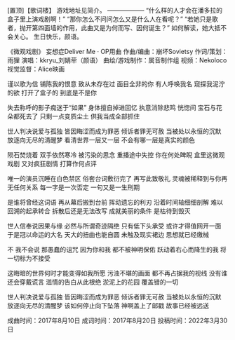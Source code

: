[置顶]【歌词楼】
游戏地址见简介。
——————
“什么样的人才会在潘多拉的盒子里上演戏剧啊！”
“那你怎么不问问怎么又是什么人在看呢？”
“若她只是歌者，抛开第四面墙的作用，此曲又是为何而写、因何诞生？”
如何解读，她大抵不会关心。
生日快乐，颜语。

《微观戏剧》
妄想症Deliver Me · OP用曲
作曲/编曲：崩坏Sovietsy
作词/策划：雨狸
演唱：kkryu_刘婧荦（颜语）
曲绘/游戏制作：属音制作组
视频：Nekoloco
视觉监督：Alice映画

谨以歌为信 铺陈我的恨意
致从未存在过 面目全非的你
有人呼唤我名 窥探我泥泞的欲
打开了盒子的 到底是不是你

失去称呼的影子痴迷于“如果”
身体擅自掉进回忆 执意消除悲鸣
恍惚间 宝石与花朵都死去了
只剩一点变质尘土 供我当成全部抓住

世人判决说爱与孤独 皆因晦涩而成为罪恶
倾诉者罪无可赦 当被处以永恒的沉默
放逐向无尽的清醒梦 看清世界一层又一层
不会有哪一层是真实的颜色

陨石焚烧着 双手依然寒冷
被污染的思念 重播途中失控
你在何处睥睨 盒里这微观戏剧
又对疯狂剧情 打算作何点评

唯一的演员沉睡在白色禁区
俗套台词敷衍完了 再写此致敬礼
灵魂被稀释到与你再无任何关系
每一字是一次否定 一句又是一生刑期

是谁将曾经这词语 再从幕后搬到台前
挥动遗忘的利刃 沿着时间轴细细剖解
难以回溯的起承转合 拆散后还是无法改写
成就美丽的条件 是枯待到毁灭

世人信奉说因果与缘 必然与所谓奇迹隔绝
只有低下头承受 或许才得值网开一面
于是冠以命运的大名 天大的扭曲也能自圆
未触及现实裙边 思想就已经缴械

不 我不会说 那愚蠢的诅咒
因为你和我 都不被神明保佑
跃动着右心而降生的我 将一切标为不接受

这晦暗的世界何时才能变得如我所愿
污浊不堪的画面 都不再占据我的视线
没有谁还会穿戴谎言 滥情的告白从此根绝
淤泥上的花园 覆盖错的一切

世人判决说爱与孤独 皆因晦涩而成为罪恶
倾诉者罪无可赦 当被处以永恒的沉默
放逐向无尽的清醒梦 该如何停止向下坠落
神啊盖上了邮戳 故事已经被远送

成曲时间：2017年8月10日
成词时间：2017年8月20日
投稿时间：2022年3月30日